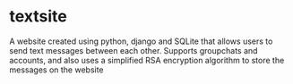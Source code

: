 # textsite

A website created using python, django and SQLite that allows users to send text messages between each other. Supports groupchats and accounts, and also uses a simplified RSA encryption algorithm to store the messages on the website 
